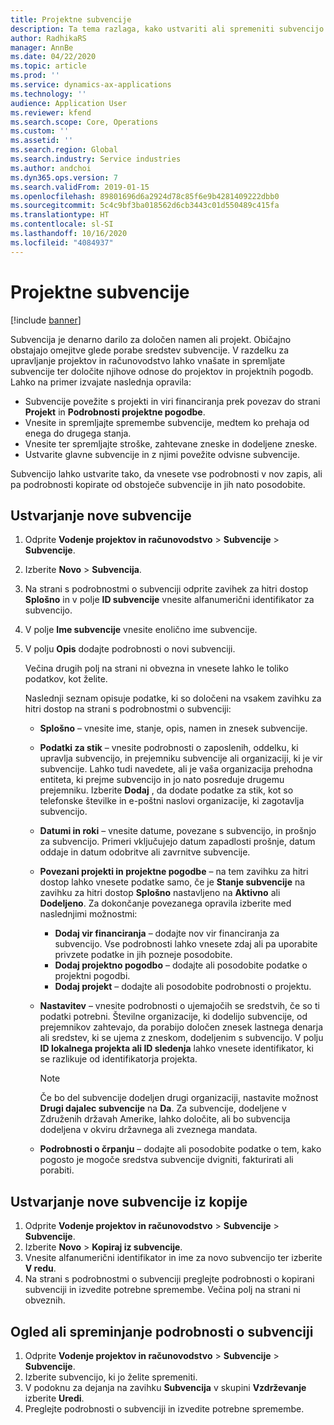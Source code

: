 ```yaml
---
title: Projektne subvencije
description: Ta tema razlaga, kako ustvariti ali spremeniti subvencijo.
author: RadhikaRS
manager: AnnBe
ms.date: 04/22/2020
ms.topic: article
ms.prod: ''
ms.service: dynamics-ax-applications
ms.technology: ''
audience: Application User
ms.reviewer: kfend
ms.search.scope: Core, Operations
ms.custom: ''
ms.assetid: ''
ms.search.region: Global
ms.search.industry: Service industries
ms.author: andchoi
ms.dyn365.ops.version: 7
ms.search.validFrom: 2019-01-15
ms.openlocfilehash: 89801696d6a2924d78c85f6e9b4281409222dbb0
ms.sourcegitcommit: 5c4c9bf3ba018562d6cb3443c01d550489c415fa
ms.translationtype: HT
ms.contentlocale: sl-SI
ms.lasthandoff: 10/16/2020
ms.locfileid: "4084937"
---
```

# <a name="project-grants"></a>Projektne subvencije

[!include [banner](../includes/banner.md)]

Subvencija je denarno darilo za določen namen ali projekt. Običajno obstajajo omejitve glede porabe sredstev subvencije. V razdelku za upravljanje projektov in računovodstvo lahko vnašate in spremljate subvencije ter določite njihove odnose do projektov in projektnih pogodb. Lahko na primer izvajate naslednja opravila:

- Subvencije povežite s projekti in viri financiranja prek povezav do strani **Projekt** in **Podrobnosti projektne pogodbe**.
- Vnesite in spremljajte spremembe subvencije, medtem ko prehaja od enega do drugega stanja.
- Vnesite ter spremljajte stroške, zahtevane zneske in dodeljene zneske.
- Ustvarite glavne subvencije in z njimi povežite odvisne subvencije.

Subvencijo lahko ustvarite tako, da vnesete vse podrobnosti v nov zapis, ali pa podrobnosti kopirate od obstoječe subvencije in jih nato posodobite.

## <a name="create-a-new-grant"></a>Ustvarjanje nove subvencije

1. Odprite **Vodenje projektov in računovodstvo** \> **Subvencije** \> **Subvencije**.
2. Izberite **Novo** \> **Subvencija**.
3. Na strani s podrobnostmi o subvenciji odprite zavihek za hitri dostop **Splošno** in v polje **ID subvencije** vnesite alfanumerični identifikator za subvencijo.
4. V polje **Ime subvencije** vnesite enolično ime subvencije.
5. V polju **Opis** dodajte podrobnosti o novi subvenciji.

    Večina drugih polj na strani ni obvezna in vnesete lahko le toliko podatkov, kot želite.

    Naslednji seznam opisuje podatke, ki so določeni na vsakem zavihku za hitri dostop na strani s podrobnostmi o subvenciji:

    - **Splošno** – vnesite ime, stanje, opis, namen in znesek subvencije.
    - **Podatki za stik** – vnesite podrobnosti o zaposlenih, oddelku, ki upravlja subvencijo, in prejemniku subvencije ali organizaciji, ki je vir subvencije. Lahko tudi navedete, ali je vaša organizacija prehodna entiteta, ki prejme subvencijo in jo nato posreduje drugemu prejemniku. Izberite **Dodaj** , da dodate podatke za stik, kot so telefonske številke in e-poštni naslovi organizacije, ki zagotavlja subvencijo.
    - **Datumi in roki** – vnesite datume, povezane s subvencijo, in prošnjo za subvencijo. Primeri vključujejo datum zapadlosti prošnje, datum oddaje in datum odobritve ali zavrnitve subvencije.
    - **Povezani projekti in projektne pogodbe** – na tem zavihku za hitri dostop lahko vnesete podatke samo, če je **Stanje subvencije** na zavihku za hitri dostop **Splošno** nastavljeno na **Aktivno** ali **Dodeljeno**. Za dokončanje povezanega opravila izberite med naslednjimi možnostmi:

        - **Dodaj vir financiranja** – dodajte nov vir financiranja za subvencijo. Vse podrobnosti lahko vnesete zdaj ali pa uporabite privzete podatke in jih pozneje posodobite.
        - **Dodaj projektno pogodbo** – dodajte ali posodobite podatke o projektni pogodbi.
        - **Dodaj projekt** – dodajte ali posodobite podrobnosti o projektu.

    - **Nastavitev** – vnesite podrobnosti o ujemajočih se sredstvih, če so ti podatki potrebni. Številne organizacije, ki dodelijo subvencije, od prejemnikov zahtevajo, da porabijo določen znesek lastnega denarja ali sredstev, ki se ujema z zneskom, dodeljenim s subvencijo. V polju **ID lokalnega projekta ali ID sledenja** lahko vnesete identifikator, ki se razlikuje od identifikatorja projekta.

        > [!NOTE]
        > Če bo del subvencije dodeljen drugi organizaciji, nastavite možnost **Drugi dajalec subvencije** na **Da**. Za subvencije, dodeljene v Združenih državah Amerike, lahko določite, ali bo subvencija dodeljena v okviru državnega ali zveznega mandata.

    - **Podrobnosti o črpanju** – dodajte ali posodobite podatke o tem, kako pogosto je mogoče sredstva subvencije dvigniti, fakturirati ali porabiti.

## <a name="create-a-new-grant-from-a-copy"></a>Ustvarjanje nove subvencije iz kopije

1. Odprite **Vodenje projektov in računovodstvo** \> **Subvencije** \> **Subvencije**.
2. Izberite **Novo** \> **Kopiraj iz subvencije**.
3. Vnesite alfanumerični identifikator in ime za novo subvencijo ter izberite **V redu**.
4. Na strani s podrobnostmi o subvenciji preglejte podrobnosti o kopirani subvenciji in izvedite potrebne spremembe. Večina polj na strani ni obveznih.

## <a name="view-or-modify-grant-details"></a>Ogled ali spreminjanje podrobnosti o subvenciji

1. Odprite **Vodenje projektov in računovodstvo** \> **Subvencije** \> **Subvencije**.
2. Izberite subvencijo, ki jo želite spremeniti.
3. V podoknu za dejanja na zavihku **Subvencija** v skupini **Vzdrževanje** izberite **Uredi**.
4. Preglejte podrobnosti o subvenciji in izvedite potrebne spremembe.
